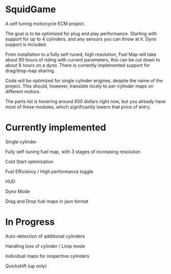 # SquidGame
A self tuning motorcycle ECM project.

The goal is to be optimized for plug and play performance. Starting with support for up to 4 cylinders, and any sensors you can throw at it. 
Dyno support is included.

From installation to a fully self-tuned, high resolution, Fuel Map will take about 90 hours of riding with current parameters, this can be cut down to about 8 hours on a dyno.
There is currently implemented support for drag/drop map sharing.

Code will be optimized for single cylinder engines, despite the name of the project. This should, however, translate nicely to per-cylinder maps on different motors.

The parts list is hovering around 650 dollars right now, but you already have most of these modules, which significantly lowers that price of entry.


# Currently implemented

Single cylinder

Fully self-tuning fuel map, with 3 stages of increasing resolution

Cold Start optimization

Fuel Efficiency / High performance toggle

HUD

Dyno Mode

Drag and Drop fuel maps in json format

# In Progress

Auto-detection of additional cylinders

Handling loss of cylinder / Limp mode

Individual maps for respective cylinders

Quickshift (up only)
